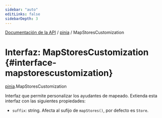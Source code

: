 ```yaml
---
sidebar: "auto"
editLinks: false
sidebarDepth: 3
---
```


[Documentación de la API](../index.md) / [pinia](../modules/pinia.md) / MapStoresCustomization

# Interfaz: MapStoresCustomization {#interface-mapstorescustomization}

[pinia](../modules/pinia.md).MapStoresCustomization

Interfaz que permite personalizar los ayudantes de mapeado. Extienda esta interfaz con las 
siguientes propiedades:

- `suffix`: string. Afecta al sufijo de `mapStores()`, por defecto es `Store`.

